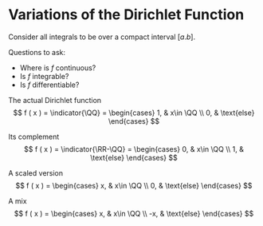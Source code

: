 # Variations of the Dirichlet Function
Consider all integrals to be over a compact interval $[a.b]$.

Questions to ask:
- Where is $f$ continuous?
- Is $f$ integrable?
- Is $f$ differentiable?

The actual Dirichlet function
$$
f ( x ) = \indicator{\QQ} = \begin{cases}
1, & x\in \QQ \\
0, & \text{else}
\end{cases}
$$

Its complement 
$$
f ( x ) = \indicator{\RR-\QQ} = \begin{cases}
0, & x\in \QQ \\
1, & \text{else}
\end{cases}
$$

A scaled version
$$
f ( x ) = \begin{cases}
x, & x\in \QQ \\
0, & \text{else}
\end{cases}
$$

A mix
$$
f ( x ) = \begin{cases}
x, & x\in \QQ \\
-x, & \text{else}
\end{cases}
$$